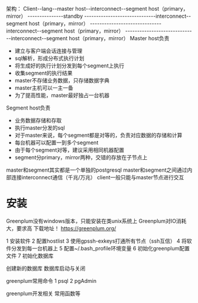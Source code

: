 架构：
Client--lang--master host--interconnect--segment host（primary，mirror）
---------------standby
------------------------------interconnect--segment host（primary，mirror）
------------------------------interconnect--segment host（primary，mirror）
------------------------------interconnect--segment host（primary，mirror）
Master host负责
+ 建立与客户端会话连接与管理
+ sql解析，形成分布式执行计划
+ 将生成好的执行计划分发到每个segment上执行
+ 收集segment的执行结果
+ master不存储业务数据，只存储数据字典
+ master主机可以一主一备
+ 为了提高性能，master最好独占一台机器
 
Segment host负责
+ 业务数据存储和存取
+ 执行master分发的sql
+ 对于master来说，每个segment都是对等的，负责对应数据的存储和计算
+ 每台机器可以配置一到多个segment
+ 由于每个segment对等，建议采用相同机器配置
+ segment分primary，mirror两种，交错的存放在子节点上
 
master和segment其实都是一个单独的postgresql
master和segment之间通过内部连接interconnect通信（千兆/万兆）
client一般只能与master节点进行交互
 
# 安装
Greenplum没有windows版本，只能安装在类unix系统上
Greenplum对IO消耗大，要求高
下载地址！
https://greenplum.org/
 
1 安装软件
2 配置hostlist
3 使用gpssh-exkeys打通所有节点（ssh互信）
4 将软件分发到每一台机器上
5 配置~/.bash_profile环境变量
6 初始化greenplum配置文件
7 初始化数据库
 
创建新的数据库
数据库启动与关闭
 
greenplum常用命令
1 psql
2 pgAdmin
 
greenplum开发相关
常用函数等